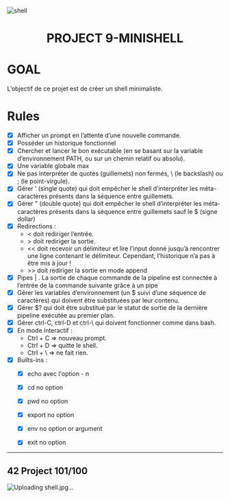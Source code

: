 <p align="center">

![shell](https://user-images.githubusercontent.com/85625233/206887409-d411cb06-36ff-4ed2-8c6d-8432bb4aeb5a.jpg)

</p>


<H1 align="center">
PROJECT 9-MINISHELL
</H1>

# GOAL

L’objectif de ce projet est de créer un shell minimaliste. 

# Rules

- [x]  Afficher un prompt en l’attente d’une nouvelle commande.
- [x] Posséder un historique fonctionnel
- [x] Chercher et lancer le bon exécutable (en se basant sur la variable d’environnement
PATH, ou sur un chemin relatif ou absolu).
- [x] Une variable globale max
- [x] Ne pas interpréter de quotes (guillemets) non fermés, \ (le backslash) ou ; (le point-virgule).
- [x] Gérer ’ (single quote) qui doit empêcher le shell d’interpréter les méta-caractères
présents dans la séquence entre guillemets.
- [x] Gérer " (double quote) qui doit empêcher le shell d’interpréter les méta-caractères
présents dans la séquence entre guillemets sauf le $ (signe dollar)
- [x] Redirections :
  * \< doit rediriger l’entrée.
  * \> doit rediriger la sortie.
  * \<< doit recevoir un délimiteur et lire l’input donné jusqu’à rencontrer une ligne
contenant le délimiteur. Cependant, l’historique n’a pas à être mis à jour !
  * \>> doit rediriger la sortie en mode append
- [x]  Pipes | . La sortie de chaque commande de la pipeline
est connectée à l’entrée de la commande suivante grâce à un pipe
- [x] Gérer les variables d’environnement (un $ suivi d’une séquence de caractères)
qui doivent être substituées par leur contenu.
- [x] Gérer $? qui doit être substitué par le statut de sortie de la dernière pipeline
exécutée au premier plan.
- [x] Gérer ctrl-C, ctrl-D et ctrl-\ qui doivent fonctionner comme dans bash.
- [x] En mode interactif :  
  * Ctrl + C => nouveau prompt.
  * Ctrl + D => quitte le shell.
  * Ctrl + \ => ne fait rien.
- [x] Builts-ins :  
   - [x] echo avec l'option - n
   - [x] cd no option
   - [x] pwd no option
   - [x] export no option
   - [x] env no option or argument
   - [x] exit no option


***
## 42 Project 101/100
![Uploading shell.jpg…]()

